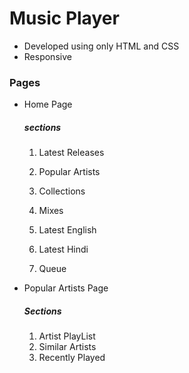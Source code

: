 # Music Player

- Developed using only HTML and CSS
- Responsive

### Pages
- Home Page
   ##### sections
   1) Latest Releases

   2) Popular Artists

   3) Collections

   4) Mixes

   5) Latest English

   6) Latest Hindi

   7) Queue
- Popular Artists Page
   ##### Sections
   1) Artist PlayList
   2) Similar Artists
   3) Recently Played

